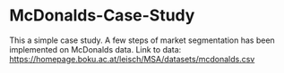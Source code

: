 # McDonalds-Case-Study
This a simple case study. A few steps of market segmentation has been implemented on McDonalds data.
Link to data: https://homepage.boku.ac.at/leisch/MSA/datasets/mcdonalds.csv
